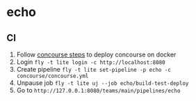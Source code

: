 # echo

## CI
1. Follow [concourse steps](https://concourse.ci/docker-repository.html) to deploy concourse on docker
2. Login `fly -t lite login -c http://localhost:8080`
3. Create pipeline `fly -t lite set-pipeline -p echo -c concourse/concourse.yml`
4. Unpause job `fly -t lite uj --job echo/build-test-deploy`
5. Go to `http://127.0.0.1:8080/teams/main/pipelines/echo`
